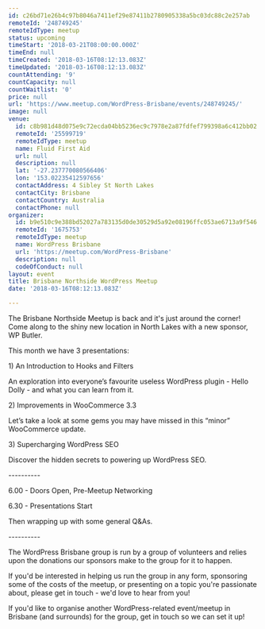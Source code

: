 ```yaml
---
id: c26bd71e26b4c97b8046a7411ef29e87411b2780905338a5bc03dc88c2e257ab
remoteId: '248749245'
remoteIdType: meetup
status: upcoming
timeStart: '2018-03-21T08:00:00.000Z'
timeEnd: null
timeCreated: '2018-03-16T08:12:13.083Z'
timeUpdated: '2018-03-16T08:12:13.083Z'
countAttending: '9'
countCapacity: null
countWaitlist: '0'
price: null
url: 'https://www.meetup.com/WordPress-Brisbane/events/248749245/'
image: null
venue:
  id: c8b981d48d075e9c72ecda04bb5236ec9c7978e2a87fdfef799398a6c412bb02
  remoteId: '25599719'
  remoteIdType: meetup
  name: Fluid First Aid
  url: null
  description: null
  lat: '-27.237770080566406'
  lon: '153.02235412597656'
  contactAddress: 4 Sibley St North Lakes
  contactCity: Brisbane
  contactCountry: Australia
  contactPhone: null
organizer:
  id: b9e510c9e388bd52027a783135d0de30529d5a92e08196ffc053ae6713a9f546
  remoteId: '1675753'
  remoteIdType: meetup
  name: WordPress Brisbane
  url: 'https://meetup.com/WordPress-Brisbane'
  description: null
  codeOfConduct: null
layout: event
title: Brisbane Northside WordPress Meetup
date: '2018-03-16T08:12:13.083Z'

---
```

<p>The Brisbane Northside Meetup is back and it's just around the corner! Come along to the shiny new location in North Lakes with a new sponsor, WP Butler.</p> <p>This month we have 3 presentations:</p> <p>1) An Introduction to Hooks and Filters</p> <p>An exploration into everyone’s favourite useless WordPress plugin - Hello Dolly - and what you can learn from it.</p> <p>2) Improvements in WooCommerce 3.3</p> <p>Let’s take a look at some gems you may have missed in this “minor” WooCommerce update.</p> <p>3) Supercharging WordPress SEO</p> <p>Discover the hidden secrets to powering up WordPress SEO.</p> <p>----------</p> <p>6.00 - Doors Open, Pre-Meetup Networking</p> <p>6.30 - Presentations Start</p> <p>Then wrapping up with some general Q&amp;As.</p> <p>----------</p> <p>The WordPress Brisbane group is run by a group of volunteers and relies upon the donations our sponsors make to the group for it to happen.</p> <p>If you'd be interested in helping us run the group in any form, sponsoring some of the costs of the meetup, or presenting on a topic you're passionate about, please get in touch - we'd love to hear from you!</p> <p>If you'd like to organise another WordPress-related event/meetup in Brisbane (and surrounds) for the group, get in touch so we can set it up!</p>
